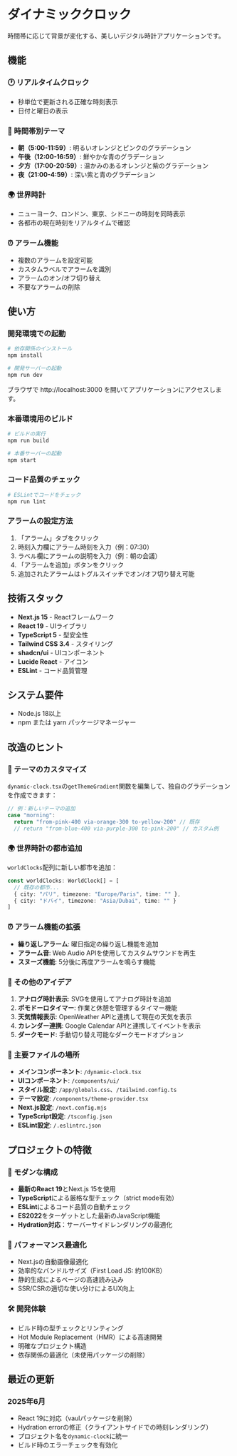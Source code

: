 # ダイナミッククロック

時間帯に応じて背景が変化する、美しいデジタル時計アプリケーションです。

## 機能

### 🕐 リアルタイムクロック
- 秒単位で更新される正確な時刻表示
- 日付と曜日の表示

### 🎨 時間帯別テーマ
- **朝（5:00-11:59）**: 明るいオレンジとピンクのグラデーション
- **午後（12:00-16:59）**: 鮮やかな青のグラデーション
- **夕方（17:00-20:59）**: 温かみのあるオレンジと紫のグラデーション
- **夜（21:00-4:59）**: 深い紫と青のグラデーション

### 🌍 世界時計
- ニューヨーク、ロンドン、東京、シドニーの時刻を同時表示
- 各都市の現在時刻をリアルタイムで確認

### ⏰ アラーム機能
- 複数のアラームを設定可能
- カスタムラベルでアラームを識別
- アラームのオン/オフ切り替え
- 不要なアラームの削除

## 使い方

### 開発環境での起動

```bash
# 依存関係のインストール
npm install

# 開発サーバーの起動
npm run dev
```

ブラウザで http://localhost:3000 を開いてアプリケーションにアクセスします。

### 本番環境用のビルド

```bash
# ビルドの実行
npm run build

# 本番サーバーの起動
npm start
```

### コード品質のチェック

```bash
# ESLintでコードをチェック
npm run lint
```

### アラームの設定方法

1. 「アラーム」タブをクリック
2. 時刻入力欄にアラーム時刻を入力（例：07:30）
3. ラベル欄にアラームの説明を入力（例：朝の会議）
4. 「アラームを追加」ボタンをクリック
5. 追加されたアラームはトグルスイッチでオン/オフ切り替え可能

## 技術スタック

- **Next.js 15** - Reactフレームワーク
- **React 19** - UIライブラリ
- **TypeScript 5** - 型安全性
- **Tailwind CSS 3.4** - スタイリング
- **shadcn/ui** - UIコンポーネント
- **Lucide React** - アイコン
- **ESLint** - コード品質管理

## システム要件

- Node.js 18以上
- npm または yarn パッケージマネージャー

## 改造のヒント

### 🎨 テーマのカスタマイズ

`dynamic-clock.tsx`の`getThemeGradient`関数を編集して、独自のグラデーションを作成できます：

```typescript
// 例：新しいテーマの追加
case "morning":
  return "from-pink-400 via-orange-300 to-yellow-200" // 既存
  // return "from-blue-400 via-purple-300 to-pink-200" // カスタム例
```

### 🌍 世界時計の都市追加

`worldClocks`配列に新しい都市を追加：

```typescript
const worldClocks: WorldClock[] = [
  // 既存の都市...
  { city: "パリ", timezone: "Europe/Paris", time: "" },
  { city: "ドバイ", timezone: "Asia/Dubai", time: "" }
]
```

### ⏰ アラーム機能の拡張

- **繰り返しアラーム**: 曜日指定の繰り返し機能を追加
- **アラーム音**: Web Audio APIを使用してカスタムサウンドを再生
- **スヌーズ機能**: 5分後に再度アラームを鳴らす機能

### 🎯 その他のアイデア

1. **アナログ時計表示**: SVGを使用してアナログ時計を追加
2. **ポモドーロタイマー**: 作業と休憩を管理するタイマー機能
3. **天気情報表示**: OpenWeather APIと連携して現在の天気を表示
4. **カレンダー連携**: Google Calendar APIと連携してイベントを表示
5. **ダークモード**: 手動切り替え可能なダークモードオプション

### 📁 主要ファイルの場所

- **メインコンポーネント**: `/dynamic-clock.tsx`
- **UIコンポーネント**: `/components/ui/`
- **スタイル設定**: `/app/globals.css`、`/tailwind.config.ts`
- **テーマ設定**: `/components/theme-provider.tsx`
- **Next.js設定**: `/next.config.mjs`
- **TypeScript設定**: `/tsconfig.json`
- **ESLint設定**: `/.eslintrc.json`

## プロジェクトの特徴

### 🚀 モダンな構成

- **最新のReact 19**とNext.js 15を使用
- **TypeScript**による厳格な型チェック（strict mode有効）
- **ESLint**によるコード品質の自動チェック
- **ES2022**をターゲットとした最新のJavaScript機能
- **Hydration対応**：サーバーサイドレンダリングの最適化

### 🎯 パフォーマンス最適化

- Next.jsの自動画像最適化
- 効率的なバンドルサイズ（First Load JS: 約100KB）
- 静的生成によるページの高速読み込み
- SSR/CSRの適切な使い分けによるUX向上

### 🛠️ 開発体験

- ビルド時の型チェックとリンティング
- Hot Module Replacement（HMR）による高速開発
- 明確なプロジェクト構造
- 依存関係の最適化（未使用パッケージの削除）

## 最近の更新

### 2025年6月
- React 19に対応（vaulパッケージを削除）
- Hydration errorの修正（クライアントサイドでの時刻レンダリング）
- プロジェクト名を`dynamic-clock`に統一
- ビルド時のエラーチェックを有効化